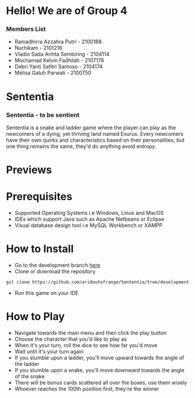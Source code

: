 # Hello! We are of Group 4 

### Members List
- Ramadhirra Azzahra Putri - 2100188
- Nurhikam - 2101216
- Vladio Sada Arihta Sembiring - 2104114
- Mochamad Kelvin Fadhilah - 2107176
- Debri Yanti Safitri Santoso - 2104174
- Melisa Galuh Parwati - 2100750

# Sententia
### Sententia - to be sentient

Sententia is a snake and ladder game where the player can play as the newcomers of a dying, yet thriving land named Exurus. Every newcomers have their own quirks and characteristics based on their personalities, but one thing remains the same, they'd do anything avoid entropy.

# Previews

# Prerequisites
- Supported Operating Systems i.e Windows, Linux and MacOS 
- IDEs which support Java such as Apache Netbeans or Eclipse 
- Visual database design tool i.e MySQL Workbench or XAMPP 

# How to Install
- Go to the development branch [here](https://github.com/aridoutofrange/Sententia/tree/development)
- Clone or download the repository

```
git clone https://github.com/aridoutofrange/Sententia/tree/development
```

- Run this game on your IDE 



# How to Play
- Navigate towards the main menu and then click the play button 
- Choose the character that you'd like to play as 
- When it's your turn, roll the dice to see how far you'd move 
- Wait until it's your turn again 
- If you stumble upon a ladder, you'll move upward towards the angle of the ladder 
- If you stumble upon a snake, you'll move downward towards the angle of the snake 
- There will be bonus cards scattered all over the boxes, use them wisely 
- Whoever reaches the 100th position first, they're the winner 
